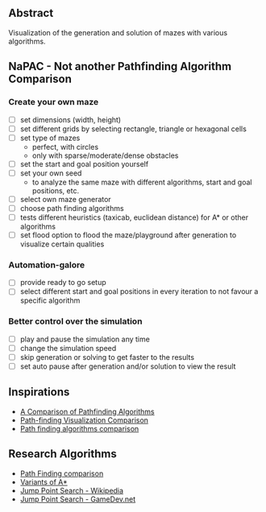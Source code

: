 ## Abstract
Visualization of the generation and solution of mazes with various algorithms.

## NaPAC - Not another Pathfinding Algorithm Comparison

### Create your own maze
* [ ] set dimensions (width, height)
* [ ] set different grids by selecting rectangle, triangle or hexagonal cells
* [ ] set type of mazes
  * perfect, with circles
  * only with sparse/moderate/dense obstacles
* [ ] set the start and goal position yourself
* [ ] set your own seed
  * to analyze the same maze with different algorithms, start and goal positions, etc.
* [ ] select own maze generator
* [ ] choose path finding algorithms
* [ ] tests different heuristics (taxicab, euclidean distance) for A* or other algorithms
* [ ] set flood option to flood the maze/playground after generation to visualize certain qualities

### Automation-galore
* [ ] provide ready to go setup
* [ ] select different start and goal positions in every iteration to not favour a specific algorithm

### Better control over the simulation
* [ ] play and pause the simulation any time
* [ ] change the simulation speed
* [ ] skip generation or solving to get faster to the results
* [ ] set auto pause after generation and/or solution to view the result

## Inspirations
* [A Comparison of Pathfinding Algorithms](https://www.youtube.com/watch?v=GC-nBgi9r0U)
* [Path-finding Visualization Comparison](https://www.youtube.com/watch?v=aW9kZcJx64o)
* [Path finding algorithms comparison](https://www.youtube.com/watch?v=-bdFEaNeZMM)

## Research Algorithms
* [Path Finding comparison](https://www.youtube.com/watch?v=tW1V2Xhabe8)
* [Variants of A*](https://en.wikipedia.org/wiki/A*_search_algorithm)
* [Jump Point Search - Wikipedia](https://en.wikipedia.org/wiki/Jump_point_search)
* [Jump Point Search - GameDev.net](https://www.gamedev.net/tutorials/programming/artificial-intelligence/jump-point-search-fast-a-pathfinding-for-uniform-cost-grids-r4220/)